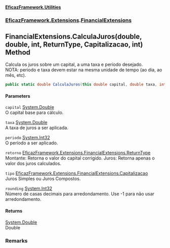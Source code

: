 #### [EficazFramework.Utilities](EficazFrameworkUtilities.md 'EficazFramework Utilities')
### [EficazFramework.Extensions](EficazFrameworkUtilities.md#EficazFramework_Extensions 'EficazFramework.Extensions').[FinancialExtensions](FinancialExtensions.md 'EficazFramework.Extensions.FinancialExtensions')
## FinancialExtensions.CalculaJuros(double, double, int, ReturnType, Capitalizacao, int) Method
Calcula os juros sobre um capital, a uma taxa e período desejado.  
NOTA: periodo e taxa devem estar na mesma unidade de tempo (ao dia, ao mês, etc).  
```csharp
public static double CalculaJuros(this double capital, double taxa, int periodo, EficazFramework.Extensions.FinancialExtensions.ReturnType retorno=EficazFramework.Extensions.FinancialExtensions.ReturnType.Montante, EficazFramework.Extensions.FinancialExtensions.Capitalizacao tipo=EficazFramework.Extensions.FinancialExtensions.Capitalizacao.JurosSimples, int rounding=-1);
```
#### Parameters
<a name='EficazFramework_Extensions_FinancialExtensions_CalculaJuros(double_double_int_EficazFramework_Extensions_FinancialExtensions_ReturnType_EficazFramework_Extensions_FinancialExtensions_Capitalizacao_int)_capital'></a>
`capital` [System.Double](https://docs.microsoft.com/en-us/dotnet/api/System.Double 'System.Double')  
O capital base para cálculo.
  
<a name='EficazFramework_Extensions_FinancialExtensions_CalculaJuros(double_double_int_EficazFramework_Extensions_FinancialExtensions_ReturnType_EficazFramework_Extensions_FinancialExtensions_Capitalizacao_int)_taxa'></a>
`taxa` [System.Double](https://docs.microsoft.com/en-us/dotnet/api/System.Double 'System.Double')  
A taxa de juros a ser aplicada.
  
<a name='EficazFramework_Extensions_FinancialExtensions_CalculaJuros(double_double_int_EficazFramework_Extensions_FinancialExtensions_ReturnType_EficazFramework_Extensions_FinancialExtensions_Capitalizacao_int)_periodo'></a>
`periodo` [System.Int32](https://docs.microsoft.com/en-us/dotnet/api/System.Int32 'System.Int32')  
O período a ser aplicado.
  
<a name='EficazFramework_Extensions_FinancialExtensions_CalculaJuros(double_double_int_EficazFramework_Extensions_FinancialExtensions_ReturnType_EficazFramework_Extensions_FinancialExtensions_Capitalizacao_int)_retorno'></a>
`retorno` [EficazFramework.Extensions.FinancialExtensions.ReturnType](https://docs.microsoft.com/en-us/dotnet/api/EficazFramework.Extensions.FinancialExtensions.ReturnType 'EficazFramework.Extensions.FinancialExtensions.ReturnType')  
Montante: Retorna o valor do capital corrigido. Juros: Retorna apenas o valor dos juros calculados.
  
<a name='EficazFramework_Extensions_FinancialExtensions_CalculaJuros(double_double_int_EficazFramework_Extensions_FinancialExtensions_ReturnType_EficazFramework_Extensions_FinancialExtensions_Capitalizacao_int)_tipo'></a>
`tipo` [EficazFramework.Extensions.FinancialExtensions.Capitalizacao](https://docs.microsoft.com/en-us/dotnet/api/EficazFramework.Extensions.FinancialExtensions.Capitalizacao 'EficazFramework.Extensions.FinancialExtensions.Capitalizacao')  
Juros Simples ou Juros Compostos.
  
<a name='EficazFramework_Extensions_FinancialExtensions_CalculaJuros(double_double_int_EficazFramework_Extensions_FinancialExtensions_ReturnType_EficazFramework_Extensions_FinancialExtensions_Capitalizacao_int)_rounding'></a>
`rounding` [System.Int32](https://docs.microsoft.com/en-us/dotnet/api/System.Int32 'System.Int32')  
Número de casas decimais para arredondamento. Use -1 para não usar arredondamento.
  
#### Returns
[System.Double](https://docs.microsoft.com/en-us/dotnet/api/System.Double 'System.Double')  
Double
### Remarks
